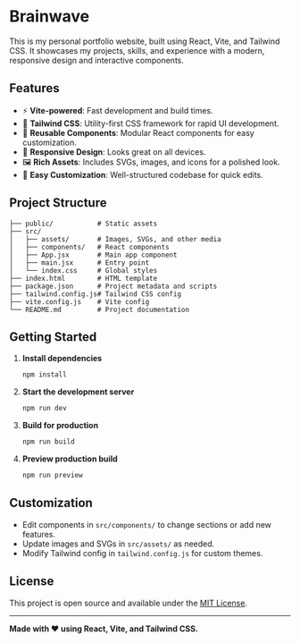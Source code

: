 # Brainwave

This is my personal portfolio website, built using React, Vite, and Tailwind CSS. It showcases my projects, skills, and experience with a modern, responsive design and interactive components.

## Features

- ⚡ **Vite-powered**: Fast development and build times.
- 🎨 **Tailwind CSS**: Utility-first CSS framework for rapid UI development.
- 🧩 **Reusable Components**: Modular React components for easy customization.
- 📱 **Responsive Design**: Looks great on all devices.
- 🖼️ **Rich Assets**: Includes SVGs, images, and icons for a polished look.
- 📝 **Easy Customization**: Well-structured codebase for quick edits.

## Project Structure

```
├── public/           # Static assets
├── src/
│   ├── assets/       # Images, SVGs, and other media
│   ├── components/   # React components
│   ├── App.jsx       # Main app component
│   ├── main.jsx      # Entry point
│   └── index.css     # Global styles
├── index.html        # HTML template
├── package.json      # Project metadata and scripts
├── tailwind.config.js# Tailwind CSS config
├── vite.config.js    # Vite config
└── README.md         # Project documentation
```

## Getting Started

1. **Install dependencies**
   ```bash
   npm install
   ```
2. **Start the development server**
   ```bash
   npm run dev
   ```
3. **Build for production**
   ```bash
   npm run build
   ```
4. **Preview production build**
   ```bash
   npm run preview
   ```

## Customization

- Edit components in `src/components/` to change sections or add new features.
- Update images and SVGs in `src/assets/` as needed.
- Modify Tailwind config in `tailwind.config.js` for custom themes.

## License

This project is open source and available under the [MIT License](LICENSE).

---
**Made with ❤️ using React, Vite, and Tailwind CSS.**
